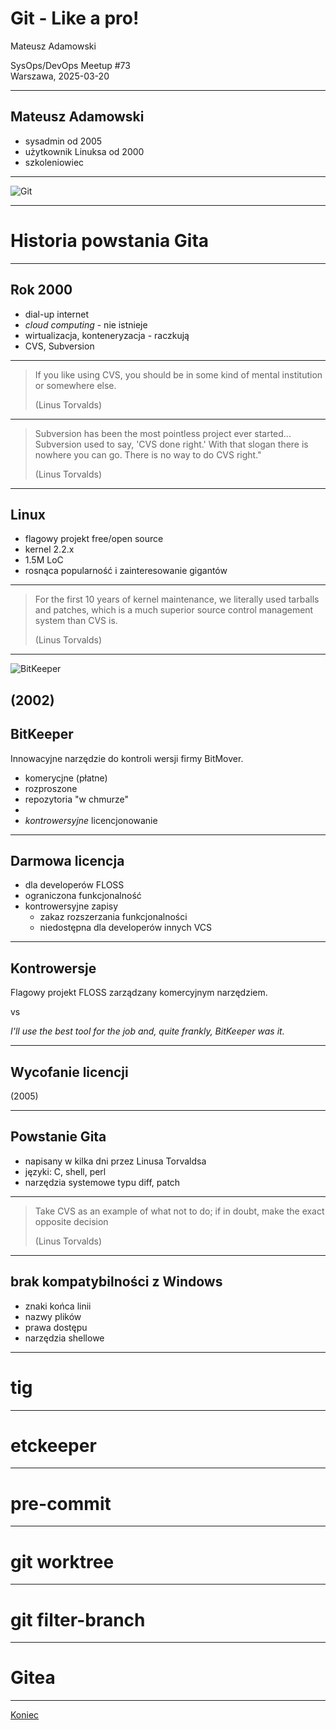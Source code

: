 <!-- .slide: data-autofragments -->

# Git - Like a pro!

Mateusz Adamowski  

SysOps/DevOps Meetup #73  
Warszawa, 2025-03-20

---
<!-- .slide: data-autofragments -->
## Mateusz Adamowski

- sysadmin od 2005
- użytkownik Linuksa od 2000
- szkoleniowiec

------
<!-- .slide: data-background="#eee" -->

![Git](img/1280px-Git-logo.svg.png)

------
# Historia powstania Gita

---
<!-- .slide: data-autofragments -->
## Rok 2000

- dial-up internet
- _cloud computing_ - nie istnieje
- wirtualizacja, konteneryzacja - raczkują
- CVS, Subversion

---

> If you like using CVS, you should be in some kind of mental institution or somewhere else.
>
> (Linus Torvalds)

---

> Subversion has been the most pointless project ever started... Subversion used to say, 'CVS done right.' With that slogan there is nowhere you can go. There is no way to do CVS right."
>
> (Linus Torvalds)

---
<!-- .slide: data-autofragments -->
## Linux

- flagowy projekt free/open source
- kernel 2.2.x
- 1.5M LoC
- rosnąca popularność i zainteresowanie gigantów

---

> For the first 10 years of kernel maintenance, we literally used tarballs and patches, which is a much superior source control management system than CVS is.
>
> (Linus Torvalds)

------
<!-- .slide: data-background="#eee" -->

![BitKeeper](img/Bitkeeper-logo.png)

(2002)
---
<!-- .slide: data-autofragments -->
## BitKeeper

Innowacyjne narzędzie do kontroli wersji firmy BitMover.

- komerycjne (płatne)
- rozproszone
- repozytoria "w chmurze"
- <i class='fab fa-windows'></i> <i class='fab fa-apple'></i> <i class='fab fa-linux'></i>
- _kontrowersyjne_ licencjonowanie

---
<!-- .slide: data-autofragments -->
## Darmowa licencja

- dla developerów FLOSS
- ograniczona funkcjonalność
- kontrowersyjne zapisy
    - zakaz rozszerzania funkcjonalności
    - niedostępna dla developerów innych VCS

---
<!-- .slide: data-autofragments -->
## Kontrowersje

Flagowy projekt FLOSS zarządzany komercyjnym narzędziem.

vs

_I'll use the best tool for the job and, quite frankly, BitKeeper was it._

---
## Wycofanie licencji

(2005)

---
<!-- .slide: data-autofragments -->
## Powstanie Gita

- napisany w kilka dni przez Linusa Torvaldsa
- języki: C, shell, perl
- narzędzia systemowe typu diff, patch

---

> Take CVS as an example of what not to do; if in doubt, make the exact opposite decision
>
> (Linus Torvalds)

---

## brak kompatybilności z Windows

- znaki końca linii
- nazwy plików
- prawa dostępu
- narzędzia shellowe

------

# tig

------

# etckeeper

------

# pre-commit

------

# git worktree

------

# git filter-branch

------

# Gitea

------

[Koniec](./)

